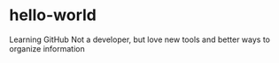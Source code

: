 # hello-world
Learning GitHub
Not a developer, but love new tools and better ways to organize information

